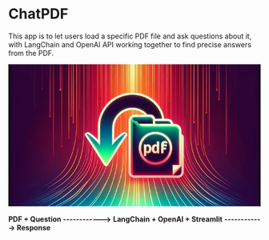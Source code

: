 # ChatPDF
This app is to let users load a specific PDF file and ask questions about it, with LangChain and OpenAI API working together to find precise answers from the PDF. 

![alt_text](https://github.com/Hardik-Jain1/ChatPDF/blob/main/chatpdf_img.jpg)

**PDF + Question ------------>**  **LangChain + OpenAI + Streamlit** **------------> Response**
